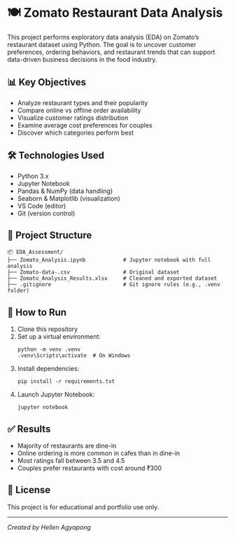 # 🍽️ Zomato Restaurant Data Analysis

This project performs exploratory data analysis (EDA) on Zomato’s restaurant dataset using Python. The goal is to uncover customer preferences, ordering behaviors, and restaurant trends that can support data-driven business decisions in the food industry.

## 📊 Key Objectives
- Analyze restaurant types and their popularity
- Compare online vs offline order availability
- Visualize customer ratings distribution
- Examine average cost preferences for couples
- Discover which categories perform best

## 🛠️ Technologies Used
- Python 3.x
- Jupyter Notebook
- Pandas & NumPy (data handling)
- Seaborn & Matplotlib (visualization)
- VS Code (editor)
- Git (version control)

## 📁 Project Structure
```
📦 EDA_Assessment/
├── Zomato_Analysis.ipynb            # Jupyter notebook with full analysis
├── Zomato-data-.csv                 # Original dataset
├── Zomato_Analysis_Results.xlsx     # Cleaned and exported dataset
├── .gitignore                       # Git ignore rules (e.g., .venv folder)
```

## 🚀 How to Run
1. Clone this repository
2. Set up a virtual environment:
   ```
   python -m venv .venv
   .venv\Scripts\activate  # On Windows
   ```
3. Install dependencies:
   ```
   pip install -r requirements.txt
   ```
4. Launch Jupyter Notebook:
   ```
   jupyter notebook
   ```

## ✅ Results
- Majority of restaurants are dine-in
- Online ordering is more common in cafes than in dine-in
- Most ratings fall between 3.5 and 4.5
- Couples prefer restaurants with cost around ₹300

## 📌 License
This project is for educational and portfolio use only.

---
*Created by Hellen Agyapong*
